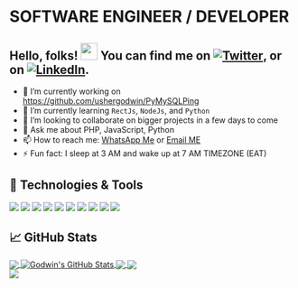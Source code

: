 # SOFTWARE ENGINEER / DEVELOPER
## Hello, folks! <img src="https://raw.githubusercontent.com/MartinHeinz/MartinHeinz/master/wave.gif" width="30px"> You can find me on [![Twitter][1.2]][1],  or on [![LinkedIn][3.2]][3].

<!--
**ushergodwin/ushergodwin** is a ✨ _special_ ✨ repository because its `README.md` (this file) appears on your GitHub profile.

Here are some ideas to get you started:
-->
- 🔭 I’m currently working on https://github.com/ushergodwin/PyMySQLPing
- 🌱 I’m currently learning `RectJs`, `NodeJs`, and `Python`
- 👯 I’m looking to collaborate on bigger projects in a few days to come
- 💬 Ask me about PHP, JavaScript, Python
- 📫 How to reach me: [WhatsApp Me](https://wa.link/wifq0f) or [Email ME](mailto:godwintumuhimbise96@gmail.com)
- ⚡ Fun fact: I sleep at 3 AM and wake up at 7 AM TIMEZONE (EAT)

## 🔧 Technologies & Tools
![](https://img.shields.io/badge/Editor-PyCham-informational?style=flat&logo=intellij-idea&logoColor=white&color=2bbc8a)
![](https://img.shields.io/badge/Editor-Visual_Code-informational?style=flat&logo=intellij-idea&logoColor=white&color=2bbc8a)
![](https://img.shields.io/badge/Editor-Eclipse-informational?style=flat&logo=intellij-idea&logoColor=white&color=2bbc8a)
![](https://img.shields.io/badge/Code-Python-informational?style=flat&logo=python&logoColor=white&color=2bbc8a)
![](https://img.shields.io/badge/Code-JavaScript-informational?style=flat&logo=javascript&logoColor=white&color=2bbc8a)
![](https://img.shields.io/badge/Code-Java-informational?style=flat&logo=python&logoColor=white&color=2bbc8a)
![](https://img.shields.io/badge/Code-PHP-informational?style=flat&logo=javascript&logoColor=white&color=2bbc8a)
![](https://img.shields.io/badge/Shell-Bash-informational?style=flat&logo=gnu-bash&logoColor=white&color=2bbc8a)
![](https://img.shields.io/badge/Tools-PostgreSQL-informational?style=flat&logo=postgresql&logoColor=white&color=2bbc8a)
![](https://img.shields.io/badge/Tools-SQL-informational?style=flat&logo=postgresql&logoColor=white&color=2bbc8a)

## &#x1f4c8; GitHub Stats

<a href="https://github.com/ushergodwin/ushergodwin">
  <img align="center" src="https://github-readme-stats.vercel.app/api/top-langs/?username=ushergodwin&hide=java,html,tex&title_color=ffffff&text_color=c9cacc&icon_color=2bbc8a&bg_color=1d1f21" />
</a>
<a href="https://github.com/ushergodwin/ushergodwin">
  <img align="center" src="https://github-readme-stats.vercel.app/api?username=ushergodwin&show_icons=true&line_height=27&count_private=true&title_color=ffffff&text_color=c9cacc&icon_color=2bbc8a&bg_color=1d1f21" alt="Godwin's GitHub Stats" />
</a>

<a href="https://github.com/ushergodwin/pycsql">
  <img align="center" src="https://github-readme-stats.vercel.app/api/pin/?username=ushergodwin&repo=pycsql&title_color=ffffff&text_color=c9cacc&icon_color=2bbc8a&bg_color=1d1f21" />
</a> 

<a href="https://github.com/ushergodwin/cvms">
  <img align="center" src="https://github-readme-stats.vercel.app/api/pin/?username=ushergodwin&repo=cvms&title_color=ffffff&text_color=c9cacc&icon_color=2bbc8a&bg_color=1d1f21" />
</a>
<br>
<a href="https://github.com/ushergodwin">
  <img align="center" src="https://github-readme-stats.vercel.app/api/wakatime?username=ushergodwin" />
</a>



<!-- links to social media icons -->
[1.1]: http://i.imgur.com/tXSoThF.png (twitter icon with padding)
[2.1]: http://i.imgur.com/0o48UoR.png (github icon with padding)

<!-- icons without padding -->

[1.2]: http://i.imgur.com/wWzX9uB.png (twitter icon without padding)
[2.2]: http://i.imgur.com/9I6NRUm.png (github icon without padding)
[3.2]: https://raw.githubusercontent.com/MartinHeinz/MartinHeinz/master/linkedin-3-16.png (LinkedIn icon without padding)


<!-- links to your social media accounts -->

[1]: https://twitter.com/usherTgodwin
[2]: https://github.com/usherTgodwin
[3]: https://www.linkedin.com/in/tumuhimbise-usher-godwin-8947b3189/

<!-- Resources -->
<!-- Icons: https://simpleicons.org/ -->
<!-- GitHub Stats: https://github.com/anuraghazra/github-readme-stats -->
<!-- Emojis: https://emojipedia.org/emoji/ -->
<!-- HTML Emojis: https://www.fileformat.info/index.htm -->
<!-- Shields: https://shields.io/ -->
<!-- Awesome GitHub Profile README: https://github.com/abhisheknaiidu/awesome-github-profile-readme -->
